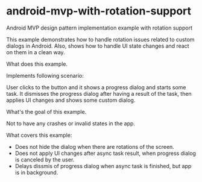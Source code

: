# android-mvp-with-rotation-support
Android MVP design pattern implementation example with rotation support

This example demonstrates how to handle rotation issues related
to custom dialogs in Android.
Also, shows how to handle UI state changes and react on them in a clean way.

What does this example.

Implements following scenario:

User clicks to the button and it shows a progress dialog and starts some task.
It dismisses the progress dialog after having a result of the task, 
then applies UI changes and shows some custom dialog.

What's the goal of this example.

Not to have any crashes or invalid states in the app.

What covers this example:

- Does not hide the dialog when there are rotations of the screen.
- Does not apply UI changes after async task result, when progress 
  dialog is canceled by the user.
- Delays dissmis of progress dialog when async task is finished, but app
  is in background.